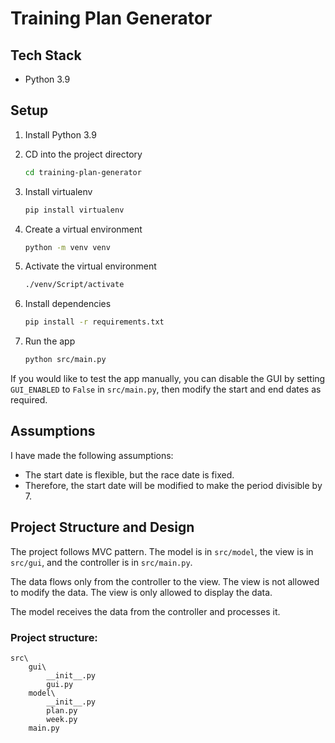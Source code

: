# Training Plan Generator

## Tech Stack

- Python 3.9

## Setup

1. Install Python 3.9
2. CD into the project directory

    ```bash
    cd training-plan-generator
    ```

3. Install virtualenv

    ```bash
    pip install virtualenv
    ```

4. Create a virtual environment

    ```bash
    python -m venv venv
    ```

5. Activate the virtual environment

    ```bash
    ./venv/Script/activate
    ```

6. Install dependencies

    ```bash
    pip install -r requirements.txt
    ```

7. Run the app

    ```bash
    python src/main.py
    ```

If you would like to test the app manually, you can disable the GUI by setting `GUI_ENABLED` to `False` in `src/main.py`, then
modify the start and end dates as required.

## Assumptions

I have made the following assumptions:

- The start date is flexible, but the race date is fixed.
- Therefore, the start date will be modified to make the period divisible by 7.

## Project Structure and Design

The project follows MVC pattern. The model is in `src/model`, the view is in `src/gui`, and the controller is in `src/main.py`.

The data flows only from the controller to the view. The view is not allowed to modify the data. The view is only allowed to display the data.

The model receives the data from the controller and processes it.

### Project structure:

```plaintext
src\
    gui\
        __init__.py
        gui.py
    model\
        __init__.py
        plan.py
        week.py
    main.py
```
